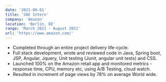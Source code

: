 ```yaml
---
date: '2021-08-01'
title: 'SDE Intern'
company: 'Amazon'
location: 'Berlin, DE'
range: 'March 2021 - August 2021'
url: 'https://www.amazon.com/'
---
```


- Completed through an entire project delivery life-cycle.
- Full stack development, wrote and reviewed code in Java, Spring boot, JSP, Angular, Jquery, Unit testing (Junit, angular unit tests) and CSS.
- Launched 100% on the Amazon retail app and monitored metrics - response time, CPU, memory etc, using A/B Testing, cloud watch.
- Resulted in increment of page views by 78% on average World wide.
